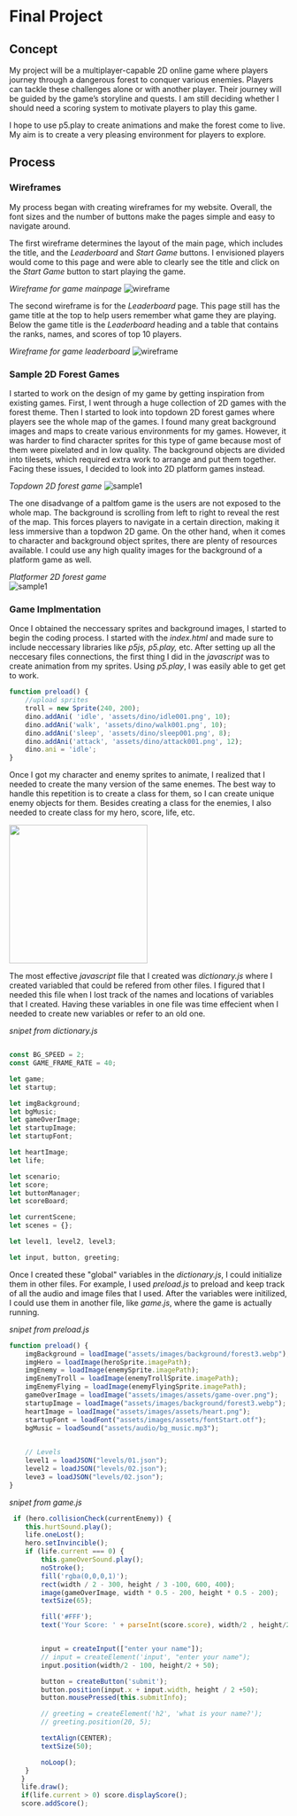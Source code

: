 # Final Project

## Concept
My project will be a multiplayer-capable 2D online game where players journey through a dangerous forest to conquer various enemies. Players can tackle these challenges alone or with another player. Their journey will be guided by the game’s storyline and quests. I am still deciding whether I should need a scoring system to motivate players to play this game. 
 
I hope to use p5.play to create animations and make the forest come to live. My aim is to create a very pleasing environment for players to explore.

## Process
### Wireframes
My process began with creating wireframes for my website. Overall, the font sizes and the number of buttons make the pages simple and easy to navigate around. 

The first wireframe determines the layout of the main page, which includes the title, and the *Leaderboard* and *Start Game* buttons. I envisioned players would come to this page and were able to clearly see the title and click on the *Start Game* button to start playing the game.  

*Wireframe for game mainpage*
![wireframe](images/wireframe1.png)

The second wireframe is for the *Leaderboard* page. This page still has the game title at the top to help users remember what game they are playing. Below the game title is the *Leaderboard* heading and a table that contains the ranks, names, and scores of top 10 players. 

*Wireframe for game leaderboard*
![wireframe](images/wireframe2.png)

### Sample 2D Forest Games
I started to work on the design of my game by getting inspiration from existing games. First, I went through a huge collection of 2D games with the forest theme. Then I started to look into topdown 2D forest games where players see the whole map of the games. I found many great background images and maps to create various environments for my games. However, it was harder to find character sprites for this type of game because most of them were pixelated and in low quality. The background objects are divided into tilesets, which required extra work to arrange and put them together. Facing these issues, I decided to look into 2D platform games instead. 

*Topdown 2D forest game*
![sample1](images/samples/forest2D.jpeg)
<br>

The one disadvange of a paltfom game is the users are not exposed to the whole map. The background is scrolling from left to right to reveal the rest of the map. This forces players to navigate in a certain direction, making it less immersive than a topdwon 2D game. On the other hand, when it comes to character and background object sprites, there are plenty of resources available. I could use any high quality images for the background of a platform game as well. 

*Platformer 2D forest game*
<br>
![sample1](images/samples/sample4.jpeg)

### Game Implmentation

Once I obtained the neccessary sprites and background images, I started to begin the coding process. I started with the *index.html* and made sure to include neccessary libraries like *p5js,* *p5.play,* etc. After setting up all the neccesary files connections, the first thing I did in the *javascript* was to create animation from my sprites. Using *p5.play*, I was easily able to get get to work. 

```javascript
function preload() {
    //upload sprites
    troll = new Sprite(240, 200);
    dino.addAni( 'idle', 'assets/dino/idle001.png', 10);
    dino.addAni('walk', 'assets/dino/walk001.png', 10);
    dino.addAni('sleep', 'assets/dino/sleep001.png', 8);
    dino.addAni('attack', 'assets/dino/attack001.png', 12);
    dino.ani = 'idle';
}
```
Once I got my character and enemy sprites to animate, I realized that I needed to create the many version of the same enemes. The best way to handle this repetition is to create a class for them, so I can create unique enemy objects for them. Besides creating a class for the enemies, I also needed to create class for my hero, score, life, etc. 

<!-- ![codes](images/codefiles.png =250x) -->
<img src="images/codefiles.png" width="250">

The most effective *javascript* file that I created was *dictionary.js* where I created variabled that could be refered from other files. I figured that I needed this file when I lost track of the names and locations of variables that I created. Having these variables in one file was time effecient when I needed to create new variables or refer to an old one.  

*snipet from dictionary.js*
```javascript

const BG_SPEED = 2;
const GAME_FRAME_RATE = 40;

let game;
let startup;

let imgBackground;
let bgMusic;
let gameOverImage;
let startupImage;
let startupFont;

let heartImage;
let life;

let scenario;
let score;
let buttonManager;
let scoreBoard;

let currentScene;
let scenes = {};

let level1, level2, level3;

let input, button, greeting;
```

Once I created these "global" variables in the *dictionary.js*, I could initialize them in other files. For example, I used *preload.js* to preload and keep track of all the audio and image files that I used. After the variables were initilized, I could use them in another file, like *game.js*, where the game is actually running.

*snipet from preload.js*
```javascript
function preload() {
    imgBackground = loadImage("assets/images/background/forest3.webp");
    imgHero = loadImage(heroSprite.imagePath);
    imgEnemy = loadImage(enemySprite.imagePath);
    imgEnemyTroll = loadImage(enemyTrollSprite.imagePath);
    imgEnemyFlying = loadImage(enemyFlyingSprite.imagePath);
    gameOverImage = loadImage("assets/images/assets/game-over.png");
    startupImage = loadImage("assets/images/background/forest3.webp");
    heartImage = loadImage("assets/images/assets/heart.png");
    startupFont = loadFont("assets/images/assets/fontStart.otf");
    bgMusic = loadSound("assets/audio/bg_music.mp3");
    

    // Levels
    level1 = loadJSON("levels/01.json");
    level2 = loadJSON("levels/02.json");
    leve3 = loadJSON("levels/02.json");
}

```
*snipet from game.js*
```javascript
 if (hero.collisionCheck(currentEnemy)) {
    this.hurtSound.play();
    life.oneLost();
    hero.setInvincible();
    if (life.current === 0) {
        this.gameOverSound.play();
        noStroke();
        fill('rgba(0,0,0,1)');
        rect(width / 2 - 300, height / 3 -100, 600, 400);
        image(gameOverImage, width * 0.5 - 200, height * 0.5 - 200);
        textSize(65);

        fill('#FFF');
        text('Your Score: ' + parseInt(score.score), width/2 , height/2);


        input = createInput(["enter your name"]);
        // input = createElement('input', "enter your name");
        input.position(width/2 - 100, height/2 + 50);

        button = createButton('submit');
        button.position(input.x + input.width, height / 2 +50);
        button.mousePressed(this.submitInfo);

        // greeting = createElement('h2', 'what is your name?');
        // greeting.position(20, 5);

        textAlign(CENTER);
        textSize(50);

        noLoop();
    }
   }
   life.draw();
   if(life.current > 0) score.displayScore();
   score.addScore();
```



